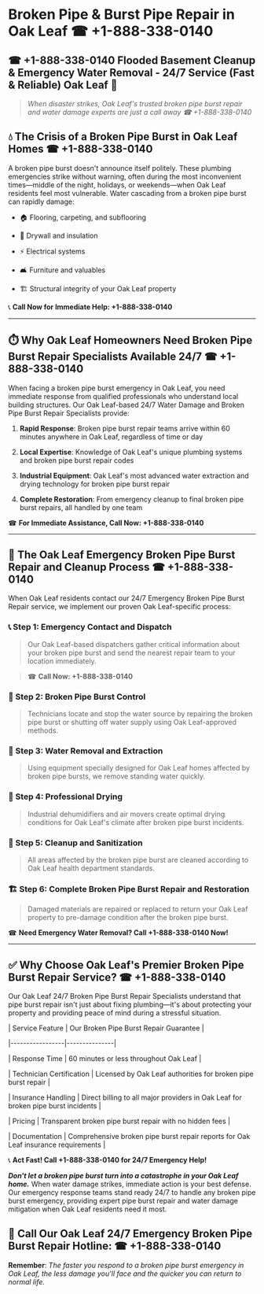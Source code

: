 # Broken Pipe & Burst Pipe Repair in Oak Leaf ☎ +1-888-338-0140  
## ☎ +1-888-338-0140 Flooded Basement Cleanup & Emergency Water Removal - 24/7 Service (Fast & Reliable) Oak Leaf 🚨  

> *When disaster strikes, Oak Leaf's trusted broken pipe burst repair and water damage experts are just a call away ☎ +1-888-338-0140*  

## 💧 The Crisis of a Broken Pipe Burst in Oak Leaf Homes ☎ +1-888-338-0140  

A broken pipe burst doesn't announce itself politely. These plumbing emergencies strike without warning, often during the most inconvenient times—middle of the night, holidays, or weekends—when Oak Leaf residents feel most vulnerable. Water cascading from a broken pipe burst can rapidly damage:  

* 🏠 Flooring, carpeting, and subflooring  
* 🧱 Drywall and insulation  
* ⚡ Electrical systems  
* 🛋️ Furniture and valuables  
* 🏗️ Structural integrity of your Oak Leaf property  

📞 **Call Now for Immediate Help: +1-888-338-0140**  

---  

## ⏱️ Why Oak Leaf Homeowners Need Broken Pipe Burst Repair Specialists Available 24/7 ☎ +1-888-338-0140  

When facing a broken pipe burst emergency in Oak Leaf, you need immediate response from qualified professionals who understand local building structures. Our Oak Leaf-based 24/7 Water Damage and Broken Pipe Burst Repair Specialists provide:  

1. **Rapid Response**: Broken pipe burst repair teams arrive within 60 minutes anywhere in Oak Leaf, regardless of time or day  
2. **Local Expertise**: Knowledge of Oak Leaf's unique plumbing systems and broken pipe burst repair codes  
3. **Industrial Equipment**: Oak Leaf's most advanced water extraction and drying technology for broken pipe burst repair  
4. **Complete Restoration**: From emergency cleanup to final broken pipe burst repairs, all handled by one team  

☎ **For Immediate Assistance, Call Now: +1-888-338-0140**  

---  

## 🔧 The Oak Leaf Emergency Broken Pipe Burst Repair and Cleanup Process ☎ +1-888-338-0140  

When Oak Leaf residents contact our 24/7 Emergency Broken Pipe Burst Repair service, we implement our proven Oak Leaf-specific process:  

### 📞 Step 1: Emergency Contact and Dispatch  
> Our Oak Leaf-based dispatchers gather critical information about your broken pipe burst and send the nearest repair team to your location immediately.  
> ☎ **Call Now: +1-888-338-0140**  

### 🚿 Step 2: Broken Pipe Burst Control  
> Technicians locate and stop the water source by repairing the broken pipe burst or shutting off water supply using Oak Leaf-approved methods.  

### 🌊 Step 3: Water Removal and Extraction  
> Using equipment specially designed for Oak Leaf homes affected by broken pipe bursts, we remove standing water quickly.  

### 💨 Step 4: Professional Drying  
> Industrial dehumidifiers and air movers create optimal drying conditions for Oak Leaf's climate after broken pipe burst incidents.  

### 🧼 Step 5: Cleanup and Sanitization  
> All areas affected by the broken pipe burst are cleaned according to Oak Leaf health department standards.  

### 🏗️ Step 6: Complete Broken Pipe Burst Repair and Restoration  
> Damaged materials are repaired or replaced to return your Oak Leaf property to pre-damage condition after the broken pipe burst.  

☎ **Need Emergency Water Removal? Call +1-888-338-0140 Now!**  

---  

## ✅ Why Choose Oak Leaf's Premier Broken Pipe Burst Repair Service? ☎ +1-888-338-0140  

Our Oak Leaf 24/7 Broken Pipe Burst Repair Specialists understand that pipe burst repair isn't just about fixing plumbing—it's about protecting your property and providing peace of mind during a stressful situation.  

| Service Feature | Our Broken Pipe Burst Repair Guarantee |  
|-----------------|---------------|  
| Response Time | 60 minutes or less throughout Oak Leaf |  
| Technician Certification | Licensed by Oak Leaf authorities for broken pipe burst repair |  
| Insurance Handling | Direct billing to all major providers in Oak Leaf for broken pipe burst incidents |  
| Pricing | Transparent broken pipe burst repair with no hidden fees |  
| Documentation | Comprehensive broken pipe burst repair reports for Oak Leaf insurance requirements |  

📞 **Act Fast! Call +1-888-338-0140 for 24/7 Emergency Help!**  

***Don't let a broken pipe burst turn into a catastrophe in your Oak Leaf home.*** When water damage strikes, immediate action is your best defense. Our emergency response teams stand ready 24/7 to handle any broken pipe burst emergency, providing expert pipe burst repair and water damage mitigation when Oak Leaf residents need it most.  

## 📱 Call Our Oak Leaf 24/7 Emergency Broken Pipe Burst Repair Hotline: ☎ +1-888-338-0140  

**Remember**: *The faster you respond to a broken pipe burst emergency in Oak Leaf, the less damage you'll face and the quicker you can return to normal life.*